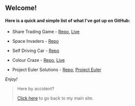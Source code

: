 ## Welcome!

#### Here is a quick and simple list of what I've got up on GitHub:

- Share Trading Game - 
[Repo](https://github.com/benncarroll/share-trading-game),
[Live](https://benncarroll.github.io/share-trading-game)

- Space Invaders - 
[Repo](https://github.com/benncarroll/space-invaders-2017)

- Self Driving Car - 
[Repo](https://github.com/benncarroll/autonomous-car)

- Colour Craze - 
[Repo](https://github.com/benncarroll/colour-craze),
[Live](https://bencarroll.tech/cc)

- Project Euler Solutions - 
[Repo](https://github.com/benncarroll/project-euler),
[Project Euler](http://www.projecteuler.net)

_Enjoy!_

> Here by accident?
>
> [Click here](https://bencarroll.tech) to go back to my main site.
